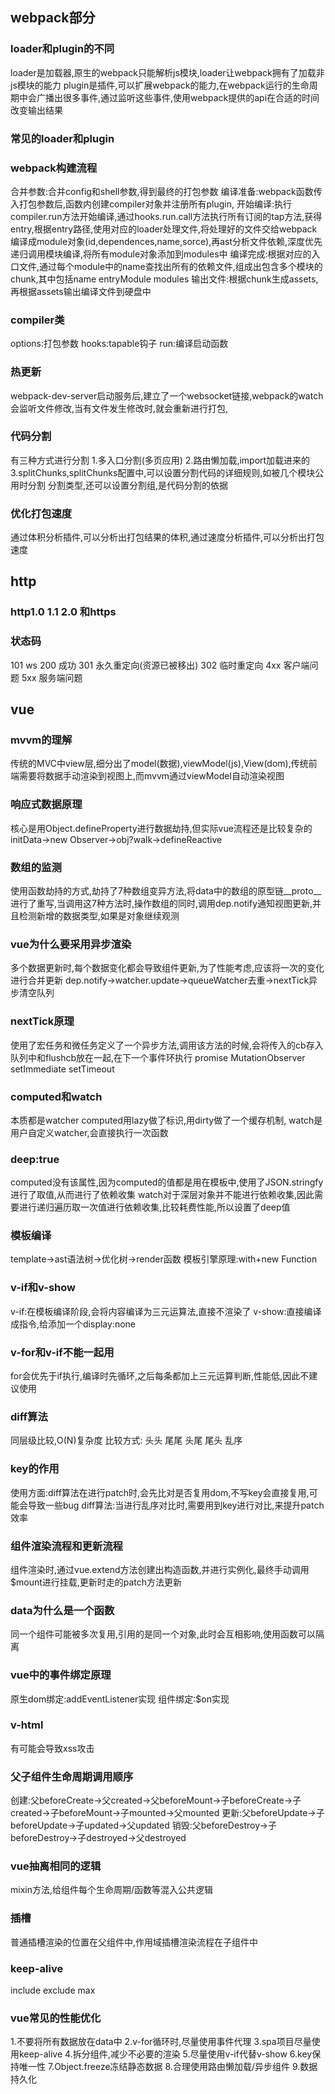 ## webpack部分

### loader和plugin的不同
loader是加载器,原生的webpack只能解析js模块,loader让webpack拥有了加载非js模块的能力
plugin是插件,可以扩展webpack的能力,在webpack运行的生命周期中会广播出很多事件,通过监听这些事件,使用webpack提供的api在合适的时间改变输出结果

### 常见的loader和plugin


### webpack构建流程
合并参数:合并config和shell参数,得到最终的打包参数
编译准备:webpack函数传入打包参数后,函数内创建compiler对象并注册所有plugin,
开始编译:执行compiler.run方法开始编译,通过hooks.run.call方法执行所有订阅的tap方法,获得entry,根据entry路径,使用对应的loader处理文件,将处理好的文件交给webpack编译成module对象(id,dependences,name,sorce),再ast分析文件依赖,深度优先递归调用模块编译,将所有module对象添加到modules中
编译完成:根据对应的入口文件,通过每个module中的name查找出所有的依赖文件,组成出包含多个模块的chunk,其中包括name entryModule modules
输出文件:根据chunk生成assets,再根据assets输出编译文件到硬盘中

### compiler类
options:打包参数
hooks:tapable钩子
run:编译启动函数

### 热更新
webpack-dev-server启动服务后,建立了一个websocket链接,webpack的watch会监听文件修改,当有文件发生修改时,就会重新进行打包,

### 代码分割
有三种方式进行分割
1.多入口分割(多页应用)
2.路由懒加载,import加载进来的
3.splitChunks,splitChunks配置中,可以设置分割代码的详细规则,如被几个模块公用时分割 分割类型,还可以设置分割组,是代码分割的依据

### 优化打包速度
通过体积分析插件,可以分析出打包结果的体积,通过速度分析插件,可以分析出打包速度

## http
### http1.0 1.1 2.0 和https

### 状态码
101 ws
200 成功
301 永久重定向(资源已被移出) 302 临时重定向
4xx 客户端问题
5xx 服务端问题

## vue
### mvvm的理解
传统的MVC中view层,细分出了model(数据),viewModel(js),View(dom),传统前端需要将数据手动渲染到视图上,而mvvm通过viewModel自动渲染视图

### 响应式数据原理
核心是用Object.defineProperty进行数据劫持,但实际vue流程还是比较复杂的
initData->new Observer->obj?walk->defineReactive

### 数组的监测
使用函数劫持的方式,劫持了7种数组变异方法,将data中的数组的原型链__proto__进行了重写,当调用这7种方法时,操作数组的同时,调用dep.notify通知视图更新,并且检测新增的数据类型,如果是对象继续观测

### vue为什么要采用异步渲染
多个数据更新时,每个数据变化都会导致组件更新,为了性能考虑,应该将一次的变化进行合并更新
dep.notify->watcher.update->queueWatcher去重->nextTick异步清空队列

### nextTick原理
使用了宏任务和微任务定义了一个异步方法,调用该方法的时候,会将传入的cb存入队列中和flushcb放在一起,在下一个事件环执行
promise MutationObserver setImmediate setTimeout

### computed和watch
本质都是watcher
computed用lazy做了标识,用dirty做了一个缓存机制,
watch是用户自定义watcher,会直接执行一次函数

### deep:true
computed没有该属性,因为computed的值都是用在模板中,使用了JSON.stringfy进行了取值,从而进行了依赖收集
watch对于深层对象并不能进行依赖收集,因此需要进行递归遍历取一次值进行依赖收集,比较耗费性能,所以设置了deep值

### 模板编译
template->ast语法树->优化树->render函数
模板引擎原理:with+new Function

### v-if和v-show
v-if:在模板编译阶段,会将内容编译为三元运算法,直接不渲染了
v-show:直接编译成指令,给添加一个display:none

### v-for和v-if不能一起用
for会优先于if执行,编译时先循环,之后每条都加上三元运算判断,性能低,因此不建议使用

### diff算法
同层级比较,O(N)复杂度
比较方式: 头头 尾尾 头尾 尾头 乱序

### key的作用
使用方面:diff算法在进行patch时,会先比对是否复用dom,不写key会直接复用,可能会导致一些bug
diff算法:当进行乱序对比时,需要用到key进行对比,来提升patch效率

### 组件渲染流程和更新流程
组件渲染时,通过vue.extend方法创建出构造函数,并进行实例化,最终手动调用$mount进行挂载,更新时走的patch方法更新

### data为什么是一个函数
同一个组件可能被多次复用,引用的是同一个对象,此时会互相影响,使用函数可以隔离

### vue中的事件绑定原理
原生dom绑定:addEventListener实现
组件绑定:$on实现

### v-html
有可能会导致xss攻击

### 父子组件生命周期调用顺序
创建:父beforeCreate->父created->父beforeMount->子beforeCreate->子created->子beforeMount->子mounted->父mounted
更新:父beforeUpdate->子beforeUpdate->子updated->父updated
销毁:父beforeDestroy->子beforeDestroy->子destroyed->父destroyed

### vue抽离相同的逻辑
mixin方法,给组件每个生命周期/函数等混入公共逻辑

### 插槽
普通插槽渲染的位置在父组件中,作用域插槽渲染流程在子组件中

### keep-alive
include exclude max

### vue常见的性能优化
1.不要将所有数据放在data中
2.v-for循环时,尽量使用事件代理
3.spa项目尽量使用keep-alive
4.拆分组件,减少不必要的渲染
5.尽量使用v-if代替v-show
6.key保持唯一性
7.Object.freeze冻结静态数据
8.合理使用路由懒加载/异步组件
9.数据持久化

